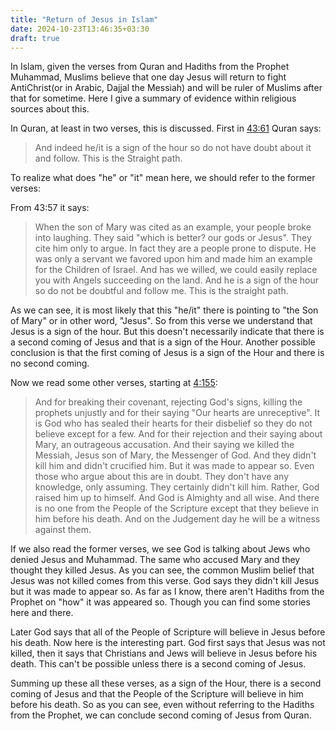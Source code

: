 ```yaml
---
title: "Return of Jesus in Islam"
date: 2024-10-23T13:46:35+03:30
draft: true
---
```


In Islam, given the verses from Quran and Hadiths from the Prophet Muhammad, Muslims believe that one day Jesus will return to fight AntiChrist(or in Arabic, Dajjal the Messiah) and will be ruler of Muslims after that for sometime. Here I give a summary of evidence within religious sources about this.

In Quran, at least in two verses, this is discussed. First in [43:61](https://quran.com/43/61) Quran says:

> And indeed he/it is a sign of the hour so do not have doubt about it and follow. This is the Straight path.

To realize what does "he" or "it" mean here, we should refer to the former verses:

From 43:57 it says:

> When the son of Mary was cited as an example, your people broke into laughing. They said "which is better? our gods or Jesus". They cite him only to argue. In fact they are a people prone to dispute. He was only a servant we favored upon him and made him an example for the Children of Israel. And has we willed, we could easily replace you with Angels succeeding on the land. And he is a sign of the hour so do not be doubtful and follow me. This is the straight path.

As we can see, it is most likely that this "he/it" there is pointing to "the Son of Mary" or in other word, "Jesus". So from this verse we understand that Jesus is a sign of the hour. But this doesn't necessarily indicate that there is a second coming of Jesus and that is a sign of the Hour. Another possible conclusion is that the first coming of Jesus is a sign of the Hour and there is no second coming.

Now we read some other verses, starting at [4:155](https://quran.com/4?startingVerse=155):

> And for breaking their covenant, rejecting God's signs, killing the prophets unjustly and for their saying "Our hearts are unreceptive". It is God who has sealed their hearts for their disbelief so they do not believe except for a few. And for their rejection and their saying about Mary, an outrageous accusation. And their saying we killed the Messiah, Jesus son of Mary, the Messenger of God. And they didn't kill him and didn't crucified him. But it was made to appear so. Even those who argue about this are in doubt. They don't have any knowledge, only assuming. They certainly didn't kill him. Rather, God raised him up to himself. And God is Almighty and all wise. And there is no one from the People of the Scripture except that they believe in him before his death. And on the Judgement day he will be a witness against them.

If we also read the former verses, we see God is talking about Jews who denied Jesus and Muhammad. The same who accused Mary and they thought they killed Jesus. As you can see, the common Muslim belief that Jesus was not killed comes from this verse. God says they didn't kill Jesus but it was made to appear so. As far as I know, there aren't Hadiths from the Prophet on "how" it was appeared so. Though you can find some stories here and there.

Later God says that all of the People of Scripture will believe in Jesus before his death. Now here is the interesting part. God first says that Jesus was not killed, then it says that Christians and Jews will believe in Jesus before his death. This can't be possible unless there is a second coming of Jesus.

Summing up these all these verses, as a sign of the Hour, there is a second coming of Jesus and that the People of the Scripture will believe in him before his death. So as you can see, even without referring to the Hadiths from the Prophet, we can conclude second coming of Jesus from Quran.
